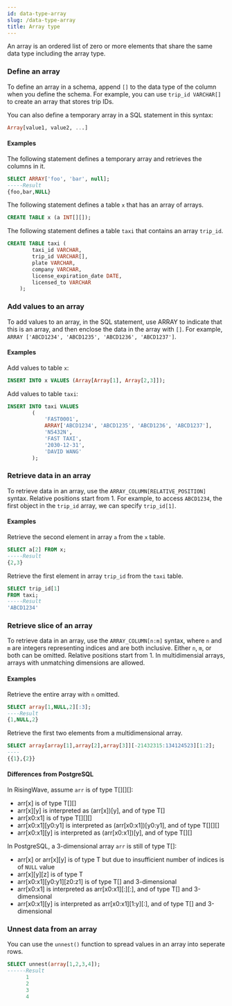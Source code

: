 ```yaml
---
id: data-type-array
slug: /data-type-array
title: Array type
---
```

<head>
  <link rel="canonical" href="https://docs.risingwave.com/docs/current/data-type-array/" />
</head>

An array is an ordered list of zero or more elements that share the same data type including the array type. 

### Define an array

To define an array in a schema, append `[]` to the data type of the column when you define the schema. For example, you can use `trip_id VARCHAR[]` to create an array that stores trip IDs.

You can also define a temporary array in a SQL statement in this syntax:
```sql
Array[value1, value2, ...]
```

#### Examples

The following statement defines a temporary array and retrieves the columns in it.

```sql
SELECT ARRAY['foo', 'bar', null];
-----Result
{foo,bar,NULL}
```

The following statement defines a table `x` that has an array of arrays.

```sql
CREATE TABLE x (a INT[][]);
```

The following statement defines a table `taxi` that contains an array `trip_id`.

```sql
CREATE TABLE taxi (
        taxi_id VARCHAR,
        trip_id VARCHAR[],
        plate VARCHAR,
        company VARCHAR,
        license_expiration_date DATE,
        licensed_to VARCHAR
    );
```


### Add values to an array

To add values to an array, in the SQL statement, use ARRAY to indicate that this is an array, and then enclose the data in the array with `[]`. For example, `ARRAY ['ABCD1234', 'ABCD1235', 'ABCD1236', 'ABCD1237']`.

#### Examples

Add values to table `x`:

```sql
INSERT INTO x VALUES (Array[Array[1], Array[2,3]]);
```

Add values to table `taxi`:
```sql
INSERT INTO taxi VALUES
        (
            'FAST0001',
            ARRAY['ABCD1234', 'ABCD1235', 'ABCD1236', 'ABCD1237'],
            'N5432N', 
            'FAST TAXI', 
            '2030-12-31', 
            'DAVID WANG'
        );
```

### Retrieve data in an array

To retrieve data in an array, use the `ARRAY_COLUMN[RELATIVE_POSITION]` syntax. Relative positions start from 1. For example, to access `ABCD1234`, the first object in the `trip_id` array, we can specify `trip_id[1]`.

#### Examples

Retrieve the second element in array `a` from the `x` table.
```sql
SELECT a[2] FROM x;
-----Result
{2,3}
```

Retrieve the first element in array `trip_id` from the `taxi` table.

```sql
SELECT trip_id[1] 
FROM taxi;
-----Result
'ABCD1234'
```

### Retrieve slice of an array

To retrieve data in an array, use the `ARRAY_COLUMN[n:m]` syntax, where `n` and `m` are integers representing indices and are both inclusive. Either `n`, `m`, or both can be omitted. Relative positions start from 1. In multidimensial arrays, arrays with unmatching dimensions are allowed.

#### Examples

Retrieve the entire array with `n` omitted.
```sql
SELECT array[1,NULL,2][:3];
----Result
{1,NULL,2}
```

Retrieve the first two elements from a multidimensional array.
```sql
SELECT array[array[1],array[2],array[3]][-21432315:134124523][1:2];
----
{{1},{2}}
```

#### Differences from PostgreSQL
In RisingWave, assume `arr` is of type T[][][]:

- arr[x] is of type T[][]
- arr[x][y] is interpreted as (arr[x])[y], and of type T[]
- arr[x0:x1] is of type T[][][]
- arr[x0:x1][y0:y1] is interpreted as (arr[x0:x1])[y0:y1], and of type T[][][]
- arr[x0:x1][y] is interpreted as (arr[x0:x1])[y], and of type T[][]

In PostgreSQL, a 3-dimensional array `arr` is still of type T[]:

- arr[x] or arr[x][y] is of type T but due to insufficient number of indices is of `NULL` value
- arr[x][y][z] is of type T
- arr[x0:x1][y0:y1][z0:z1] is of type T[] and 3-dimensional
- arr[x0:x1] is interpreted as arr[x0:x1][:][:], and of type T[] and 3-dimensional
- arr[x0:x1][y] is interpreted as arr[x0:x1][1:y][:], and of type T[] and 3-dimensional

### Unnest data from an array

You can use the `unnest()` function to spread values in an array into seperate rows.

```sql
SELECT unnest(array[1,2,3,4]);
------Result
      1
      2
      3
      4
```